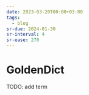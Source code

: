 ```yaml
---
date: 2023-03-20T00:00+03:00
tags:
  - blog
sr-due: 2024-01-30
sr-interval: 4
sr-ease: 270
---
```


# GoldenDict

TODO: add term
